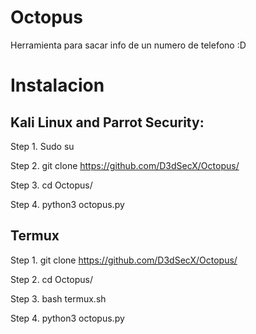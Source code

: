 # Octopus
Herramienta para sacar info de un numero de telefono :D

# Instalacion

## Kali Linux and Parrot Security:
Step 1. Sudo su

Step 2. git clone https://github.com/D3dSecX/Octopus/

Step 3. cd Octopus/

Step 4. python3 octopus.py

## Termux
Step 1. git clone https://github.com/D3dSecX/Octopus/

Step 2. cd Octopus/

Step 3. bash termux.sh

Step 4. python3 octopus.py
